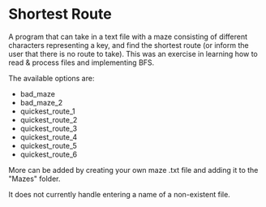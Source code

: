 # Shortest Route
A program that can take in a text file with a maze consisting of different characters representing a key, and find the shortest route (or inform the user that there is no route to take). This was an exercise in learning how to read & process files and implementing BFS.

The available options are:
* bad_maze
* bad_maze_2
* quickest_route_1
* quickest_route_2
* quickest_route_3
* quickest_route_4
* quickest_route_5
* quickest_route_6

More can be added by creating your own maze .txt file and adding it to the "Mazes" folder.

It does not currently handle entering a name of a non-existent file.

